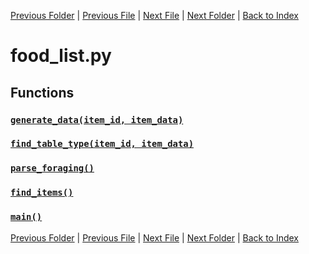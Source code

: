 [Previous Folder](../items/item_article.md) | [Previous File](fluid_list.md) | [Next File](fuel_list.md) | [Next Folder](../objects/body_location.md) | [Back to Index](../../index.md)

# food_list.py

## Functions

### [`generate_data(item_id, item_data)`](https://github.com/Vaileasys/pz-wiki_parser/blob/main/scripts/lists/food_list.py#L17)
### [`find_table_type(item_id, item_data)`](https://github.com/Vaileasys/pz-wiki_parser/blob/main/scripts/lists/food_list.py#L77)
### [`parse_foraging()`](https://github.com/Vaileasys/pz-wiki_parser/blob/main/scripts/lists/food_list.py#L129)
### [`find_items()`](https://github.com/Vaileasys/pz-wiki_parser/blob/main/scripts/lists/food_list.py#L219)
### [`main()`](https://github.com/Vaileasys/pz-wiki_parser/blob/main/scripts/lists/food_list.py#L235)


[Previous Folder](../items/item_article.md) | [Previous File](fluid_list.md) | [Next File](fuel_list.md) | [Next Folder](../objects/body_location.md) | [Back to Index](../../index.md)
